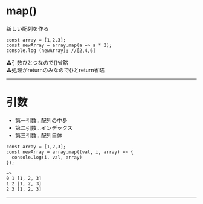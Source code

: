 # map()
新しい配列を作る
~~~
const array = [1,2,3];
const newArray = array.map(a => a * 2);
console.log (newArray); //[2,4,6]
~~~
⚠️引数ひとつなので()省略    
⚠️処理がreturnのみなので{}とreturn省略
***

# 引数
- 第一引数...配列の中身
- 第二引数...インデックス
- 第三引数...配列自体
~~~
const array = [1,2,3];
const newArray = array.map((val, i, array) => {
  console.log(i, val, array)
});

=> 
0 1 [1, 2, 3]
1 2 [1, 2, 3]
2 3 [1, 2, 3]
~~~
***

